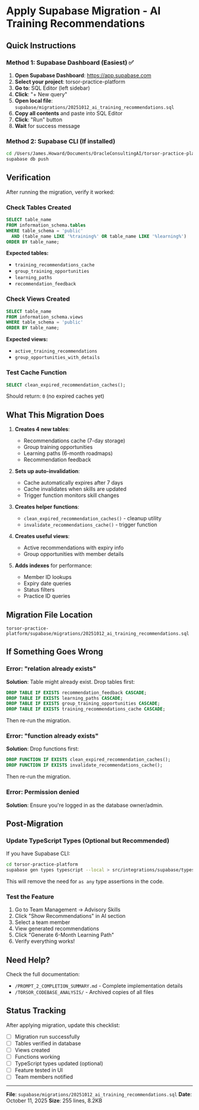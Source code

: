 # Apply Supabase Migration - AI Training Recommendations

## Quick Instructions

### Method 1: Supabase Dashboard (Easiest) ✅

1. **Open Supabase Dashboard**: https://app.supabase.com
2. **Select your project**: torsor-practice-platform
3. **Go to**: SQL Editor (left sidebar)
4. **Click**: "+ New query"
5. **Open local file**: `supabase/migrations/20251012_ai_training_recommendations.sql`
6. **Copy all contents** and paste into SQL Editor
7. **Click**: "Run" button
8. **Wait** for success message

### Method 2: Supabase CLI (If installed)

```bash
cd /Users/James.Howard/Documents/OracleConsultingAI/torsor-practice-platform
supabase db push
```

## Verification

After running the migration, verify it worked:

### Check Tables Created
```sql
SELECT table_name 
FROM information_schema.tables 
WHERE table_schema = 'public'
  AND (table_name LIKE '%training%' OR table_name LIKE '%learning%')
ORDER BY table_name;
```

**Expected tables:**
- `training_recommendations_cache`
- `group_training_opportunities`
- `learning_paths`
- `recommendation_feedback`

### Check Views Created
```sql
SELECT table_name 
FROM information_schema.views 
WHERE table_schema = 'public'
ORDER BY table_name;
```

**Expected views:**
- `active_training_recommendations`
- `group_opportunities_with_details`

### Test Cache Function
```sql
SELECT clean_expired_recommendation_caches();
```

Should return: `0` (no expired caches yet)

## What This Migration Does

1. **Creates 4 new tables**:
   - Recommendations cache (7-day storage)
   - Group training opportunities
   - Learning paths (6-month roadmaps)
   - Recommendation feedback

2. **Sets up auto-invalidation**:
   - Cache automatically expires after 7 days
   - Cache invalidates when skills are updated
   - Trigger function monitors skill changes

3. **Creates helper functions**:
   - `clean_expired_recommendation_caches()` - cleanup utility
   - `invalidate_recommendations_cache()` - trigger function

4. **Creates useful views**:
   - Active recommendations with expiry info
   - Group opportunities with member details

5. **Adds indexes** for performance:
   - Member ID lookups
   - Expiry date queries
   - Status filters
   - Practice ID queries

## Migration File Location

```
torsor-practice-platform/supabase/migrations/20251012_ai_training_recommendations.sql
```

## If Something Goes Wrong

### Error: "relation already exists"
**Solution**: Table might already exist. Drop tables first:
```sql
DROP TABLE IF EXISTS recommendation_feedback CASCADE;
DROP TABLE IF EXISTS learning_paths CASCADE;
DROP TABLE IF EXISTS group_training_opportunities CASCADE;
DROP TABLE IF EXISTS training_recommendations_cache CASCADE;
```

Then re-run the migration.

### Error: "function already exists"
**Solution**: Drop functions first:
```sql
DROP FUNCTION IF EXISTS clean_expired_recommendation_caches();
DROP FUNCTION IF EXISTS invalidate_recommendations_cache();
```

Then re-run the migration.

### Error: Permission denied
**Solution**: Ensure you're logged in as the database owner/admin.

## Post-Migration

### Update TypeScript Types (Optional but Recommended)
If you have Supabase CLI:
```bash
cd torsor-practice-platform
supabase gen types typescript --local > src/integrations/supabase/types.ts
```

This will remove the need for `as any` type assertions in the code.

### Test the Feature
1. Go to Team Management → Advisory Skills
2. Click "Show Recommendations" in AI section
3. Select a team member
4. View generated recommendations
5. Click "Generate 6-Month Learning Path"
6. Verify everything works!

## Need Help?

Check the full documentation:
- `/PROMPT_2_COMPLETION_SUMMARY.md` - Complete implementation details
- `/TORSOR_CODEBASE_ANALYSIS/` - Archived copies of all files

## Status Tracking

After applying migration, update this checklist:

- [ ] Migration run successfully
- [ ] Tables verified in database
- [ ] Views created
- [ ] Functions working
- [ ] TypeScript types updated (optional)
- [ ] Feature tested in UI
- [ ] Team members notified

---

**File**: `supabase/migrations/20251012_ai_training_recommendations.sql`
**Date**: October 11, 2025
**Size**: 255 lines, 8.2KB


